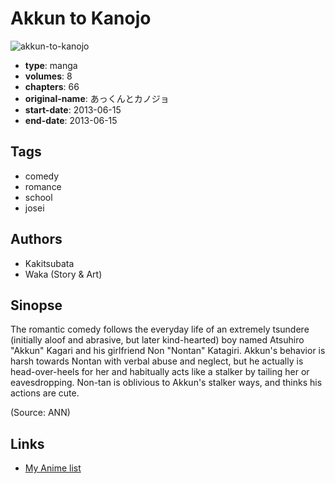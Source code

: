 # Akkun to Kanojo

![akkun-to-kanojo](https://cdn.myanimelist.net/images/manga/3/117389.jpg)

-   **type**: manga
-   **volumes**: 8
-   **chapters**: 66
-   **original-name**: あっくんとカノジョ
-   **start-date**: 2013-06-15
-   **end-date**: 2013-06-15

## Tags

-   comedy
-   romance
-   school
-   josei

## Authors

-   Kakitsubata
-   Waka (Story & Art)

## Sinopse

The romantic comedy follows the everyday life of an extremely tsundere (initially aloof and abrasive, but later kind-hearted) boy named Atsuhiro "Akkun" Kagari and his girlfriend Non "Nontan" Katagiri. Akkun's behavior is harsh towards Nontan with verbal abuse and neglect, but he actually is head-over-heels for her and habitually acts like a stalker by tailing her or eavesdropping. Non-tan is oblivious to Akkun's stalker ways, and thinks his actions are cute.

(Source: ANN)

## Links

-   [My Anime list](https://myanimelist.net/manga/68675/Akkun_to_Kanojo)
